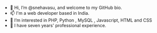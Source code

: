 - 👋 Hi, I’m @snehavasu, and welcome to my GitHub bio.
- 📫 I'm a web developer based in India.
- 👀 I’m interested in PHP, Python , MySQL , Javascript, HTML and CSS 
- 🌱 I have seven years' professional experience.
<!---
snehavasu/snehavasu is a ✨ special ✨ repository because its `README.md` (this file) appears on your GitHub profile.
You can click the Preview link to take a look at your changes.
--->
